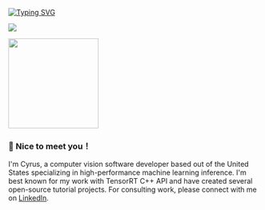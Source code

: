 [![Typing SVG](https://readme-typing-svg.demolab.com?font=Fira+Code&size=26&duration=2500&pause=1000&multiline=true&width=760&height=83&lines=Hello%2C+my+name+is+Cyrus+Behroozi;I+specialize+in+high-performance+ML+inference)](https://git.io/typing-svg)


![](https://komarev.com/ghpvc/?username=cyrusbehr)

<img height="180em" src="https://github-readme-stats.vercel.app/api?username=cyrusbehr&show_icons=true&hide_border=true&&count_private=true&include_all_commits=true" />

### :wave: Nice to meet you！

I'm Cyrus, a computer vision software developer based out of the United States specializing in high-performance machine learning inference. I'm best known for my work with TensorRT C++ API and have created several open-source tutorial projects. For consulting work, please connect with me on [LinkedIn](https://www.linkedin.com/in/cyrus-behroozi/).   